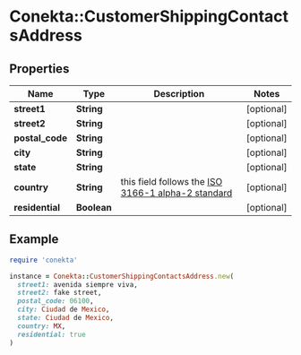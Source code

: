 # Conekta::CustomerShippingContactsAddress

## Properties

| Name | Type | Description | Notes |
| ---- | ---- | ----------- | ----- |
| **street1** | **String** |  | [optional] |
| **street2** | **String** |  | [optional] |
| **postal_code** | **String** |  | [optional] |
| **city** | **String** |  | [optional] |
| **state** | **String** |  | [optional] |
| **country** | **String** | this field follows the [ISO 3166-1 alpha-2 standard](https://en.wikipedia.org/wiki/ISO_3166-1_alpha-2) | [optional] |
| **residential** | **Boolean** |  | [optional] |

## Example

```ruby
require 'conekta'

instance = Conekta::CustomerShippingContactsAddress.new(
  street1: avenida siempre viva,
  street2: fake street,
  postal_code: 06100,
  city: Ciudad de Mexico,
  state: Ciudad de Mexico,
  country: MX,
  residential: true
)
```

